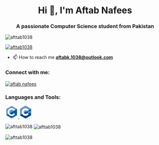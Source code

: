<h1 align="center">Hi 👋, I'm Aftab Nafees</h1>
<h3 align="center">A passionate Computer Science student from Pakistan</h3>

<p align="left"> <img src="https://komarev.com/ghpvc/?username=afttab1038&label=Profile%20views&color=0e75b6&style=flat" alt="afttab1038" /> </p>

<p align="left"> <a href="https://github.com/ryo-ma/github-profile-trophy"><img src="https://github-profile-trophy.vercel.app/?username=afttab1038" alt="afttab1038" /></a> </p>

- 📫 How to reach me **aftabk.1038@outlook.com**

<h3 align="left">Connect with me:</h3>
<p align="left">
<a href="https://linkedin.com/in/aftab nafees" target="blank"><img align="center" src="https://raw.githubusercontent.com/rahuldkjain/github-profile-readme-generator/master/src/images/icons/Social/linked-in-alt.svg" alt="aftab nafees" height="30" width="40" /></a>
</p>

<h3 align="left">Languages and Tools:</h3>
<p align="left"> <a href="https://www.cprogramming.com/" target="_blank" rel="noreferrer"> <img src="https://raw.githubusercontent.com/devicons/devicon/master/icons/c/c-original.svg" alt="c" width="40" height="40"/> </a> <a href="https://www.w3schools.com/cpp/" target="_blank" rel="noreferrer"> <img src="https://raw.githubusercontent.com/devicons/devicon/master/icons/cplusplus/cplusplus-original.svg" alt="cplusplus" width="40" height="40"/> </a> </p>

<p><img align="left" src="https://github-readme-stats.vercel.app/api/top-langs?username=afttab1038&show_icons=true&locale=en&layout=compact" alt="afttab1038" /></p>

<p>&nbsp;<img align="center" src="https://github-readme-stats.vercel.app/api?username=afttab1038&show_icons=true&locale=en" alt="afttab1038" /></p>

<p><img align="center" src="https://github-readme-streak-stats.herokuapp.com/?user=afttab1038&" alt="afttab1038" /></p>

